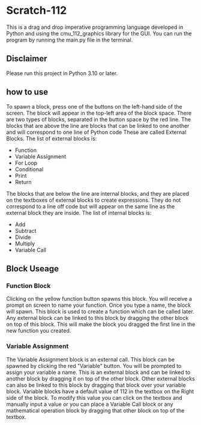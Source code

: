 # Scratch-112

This is a drag and drop imperative programming language developed in Python and using the cmu_112_graphics library for the GUI. You can run the program by running the main.py file in the terminal.

## Disclaimer

Please run this project in Python 3.10 or later.

## how to use

To spawn a block, press one of the buttons on the left-hand side of the screen. The block will appear in the top-left area of the block space.
There are two types of blocks, separated in the button space by the red line.
The blocks that are above the line are blocks that can be linked to one another and will correspond to one line of Python code These are called External Blocks.
The list of external blocks is:

- Function
- Variable Assignment
- For Loop
- Conditional
- Print
- Return

The blocks that are below the line are internal blocks, and they are placed on the textboxes of external blocks to create expressions. They do not correspond to a line off code but will appear on the same line as the external block they are inside.
The list of internal blocks is:

- Add
- Subtract
- Divide
- Multiply
- Variable Call

## Block Useage

### Function Block

Clicking on the yellow function button spawns this block. You will receive a prompt on screen to name your function. Once you type a name, the block will spawn. This block is used to create a function which can be called later.
Any external block can be linked to this block by dragging the other block on top of this block. This will make the block you dragged the first line in the new function you created.

### Variable Assignment

The Variable Assignment block is an external call. This block can be spawned by clicking the red "Variable" button. You will be prompted to assign your variable a name. This is an external block and can be linked to another block by dragging it on top of the other block. Other external blocks can also be linked to this block by dragging that block over your variable block.
Variable blocks have a default value of 112 in the textbox on the Right side of the block. To modify this value you can click on the textbox and manually input a value or you can place a Variable Call block or any mathematical operation block by dragging that other block on top of the textbox.
